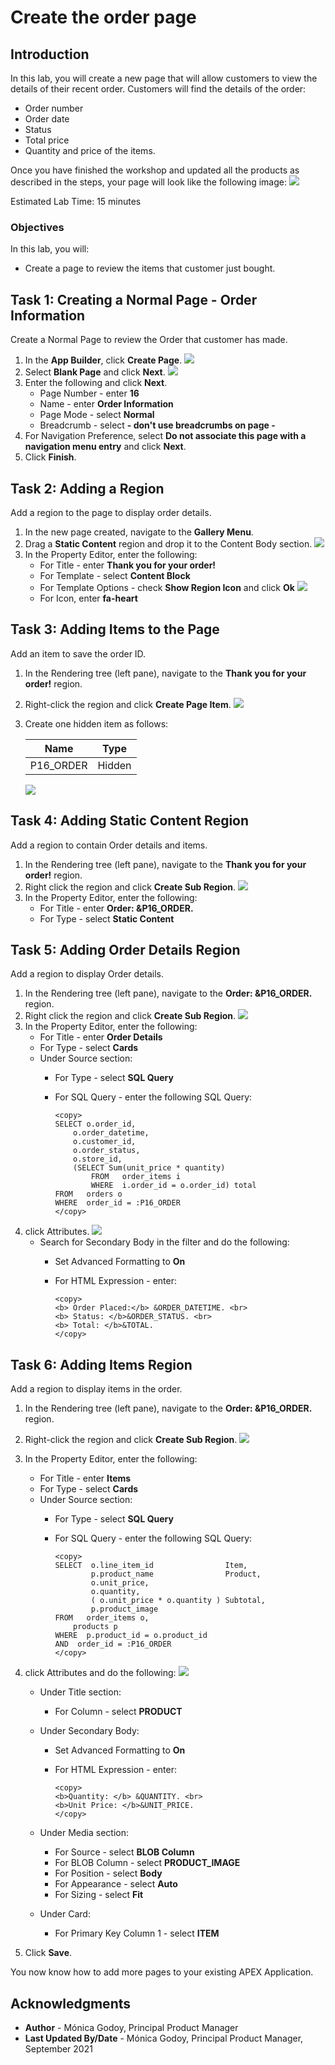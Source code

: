 # Create the order page

## Introduction

In this lab, you will create a new page that will allow customers to view the details of their recent order.
Customers will find the details of the order:
- Order number
- Order date
- Status
- Total price
- Quantity and price of the items.

Once you have finished the workshop and updated all the products as described in the steps, your page will look like the following image:
![](images/orders-page.png " ")

Estimated Lab Time: 15 minutes

### Objectives
In this lab, you will:
- Create a page to review the items that customer just bought.

## Task 1: Creating a Normal Page - Order Information
Create a Normal Page to review the Order that customer has made.

1. In the **App Builder**, click **Create Page**.
    ![](images/create-page.png " ")
2. Select **Blank Page** and click **Next**.
    ![](images/blank-page.png " ")
3. Enter the following and click **Next**.
    - Page Number - enter **16**
    - Name - enter **Order Information**
    - Page Mode - select **Normal**
    - Breadcrumb - select **- don't use breadcrumbs on page -** 
4. For Navigation Preference, select **Do not associate this page with a navigation menu entry** and click **Next**.
5. Click **Finish**.

## Task 2: Adding a Region 
Add a region to the page to display order details.

1. In the new page created, navigate to the **Gallery Menu**.
2. Drag a **Static Content** region and drop it to the Content Body section.
    ![](images/create-static.png " ")
3. In the Property Editor, enter the following:
    - For Title - enter **Thank you for your order!**
    - For Template - select **Content Block**
    - For Template Options - check **Show Region Icon** and click **Ok**
        ![](images/template-options.png " ")
    - For Icon, enter **fa-heart**

## Task 3: Adding Items to the Page
Add an item to save the order ID.

1. In the Rendering tree (left pane), navigate to the **Thank you for your order!** region.
2. Right-click the region and click **Create Page Item**.
    ![](images/create-item.png " ")
3. Create one hidden item as follows:

    | Name |  Type  | 
    | --- |  --- | 
    | P16_ORDER | Hidden |

    ![](images/order-item.png " ")    
    
## Task 4: Adding Static Content Region
Add a region to contain Order details and items.

1. In the Rendering tree (left pane), navigate to the **Thank you for your order!** region.
2. Right click the region and click **Create Sub Region**.
    ![](images/create-sub-region.png " ")
3. In the Property Editor, enter the following:
    - For Title - enter **Order: &P16_ORDER.**
    - For Type - select **Static Content**

## Task 5: Adding Order Details Region
Add a region to display Order details.

1. In the Rendering tree (left pane), navigate to the **Order: &P16_ORDER.** region.
2. Right click the region and click **Create Sub Region**.
    ![](images/create-sub-region2.png " ")
3. In the Property Editor, enter the following:
    - For Title - enter **Order Details**
    - For Type - select **Cards**
    - Under Source section:
        - For Type - select **SQL Query**
        - For SQL Query - enter the following SQL Query:

            ``` 
            <copy>
            SELECT o.order_id,
                o.order_datetime,
                o.customer_id,
                o.order_status,
                o.store_id,
                (SELECT Sum(unit_price * quantity)
                    FROM   order_items i
                    WHERE  i.order_id = o.order_id) total
            FROM   orders o
            WHERE  order_id = :P16_ORDER 
            </copy>
            ```
4. click Attributes.
    ![](images/attributes.png " ")
    -  Search for Secondary Body in the filter and do the following:
        - Set Advanced Formatting to **On**
        - For HTML Expression - enter:

            ``` 
            <copy>
            <b> Order Placed:</b> &ORDER_DATETIME. <br> 
            <b> Status: </b>&ORDER_STATUS. <br> 
            <b> Total: </b>&TOTAL.    
            </copy>
            ```

## Task 6: Adding Items Region
Add a region to display items in the order.

1. In the Rendering tree (left pane), navigate to the **Order: &P16_ORDER.** region.
2. Right-click the region and click **Create Sub Region**.
    ![](images/create-sub-region3.png " ")
3. In the Property Editor, enter the following:
    - For Title - enter **Items**
    - For Type - select **Cards**
    - Under Source section:
        - For Type - select **SQL Query**
        - For SQL Query - enter the following SQL Query: 

            ``` 
            <copy>
            SELECT  o.line_item_id                Item,
                    p.product_name                Product,
                    o.unit_price,
                    o.quantity,
                    ( o.unit_price * o.quantity ) Subtotal,
                    p.product_image
            FROM   order_items o,
                products p
            WHERE  p.product_id = o.product_id
            AND  order_id = :P16_ORDER 
            </copy>
            ```
4. click Attributes and do the following:
    ![](images/attributes2.png " ")

    - Under Title section:
        - For Column - select **PRODUCT**    

    - Under Secondary Body:
        - Set Advanced Formatting to **On**
        - For HTML Expression - enter: 
    
            ``` 
            <copy>
            <b>Quantity: </b> &QUANTITY. <br> 
            <b>Unit Price: </b>&UNIT_PRICE.    
            </copy>
            ```

    - Under Media section:
        - For Source - select **BLOB Column**   
        - For BLOB Column - select **PRODUCT_IMAGE**  
        - For Position - select **Body**  
        - For Appearance - select **Auto**  
        - For Sizing - select **Fit**   

    - Under Card:
        - For Primary Key Column 1 - select **ITEM**    

5. Click **Save**.



You now know how to add more pages to your existing APEX Application.

## **Acknowledgments**

- **Author** - Mónica Godoy, Principal Product Manager
- **Last Updated By/Date** - Mónica Godoy, Principal Product Manager, September 2021